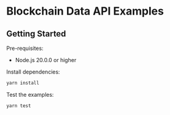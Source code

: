 # Blockchain Data API Examples

## Getting Started

Pre-requisites:
- Node.js 20.0.0 or higher

Install dependencies:
```bash
yarn install
```

Test the examples:
```bash
yarn test
```
